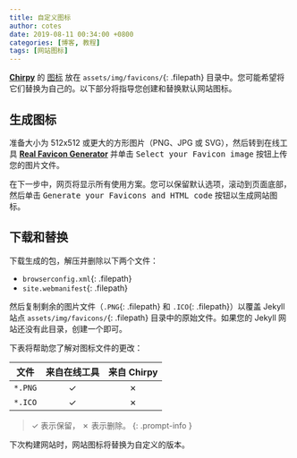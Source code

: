 ```yaml
---
title: 自定义图标
author: cotes
date: 2019-08-11 00:34:00 +0800
categories: [博客, 教程]
tags: [网站图标]
---
```


[**Chirpy**](https://github.com/cotes2020/jekyll-theme-chirpy/) 的 [图标](https://www.favicon-generator.org/about/) 放在 `assets/img/favicons/`{: .filepath} 目录中。您可能希望将它们替换为自己的。以下部分将指导您创建和替换默认网站图标。

## 生成图标

准备大小为 512x512 或更大的方形图片（PNG、JPG 或 SVG），然后转到在线工具 [**Real Favicon Generator**](https://realfavicongenerator.net/) 并单击 <kbd>Select your Favicon image</kbd> 按钮上传您的图片文件。

在下一步中，网页将显示所有使用方案。您可以保留默认选项，滚动到页面底部，然后单击 <kbd>Generate your Favicons and HTML code</kbd> 按钮以生成网站图标。

## 下载和替换

下载生成的包，解压并删除以下两个文件：

- `browserconfig.xml`{: .filepath}
- `site.webmanifest`{: .filepath}

然后复制剩余的图片文件（`.PNG`{: .filepath} 和 `.ICO`{: .filepath}）以覆盖 Jekyll 站点 `assets/img/favicons/`{: .filepath} 目录中的原始文件。如果您的 Jekyll 网站还没有此目录，创建一个即可。

下表将帮助您了解对图标文件的更改：

| 文件                | 来自在线工具                        | 来自 Chirpy  |
|---------------------|:---------------------------------:|:-----------:|
| `*.PNG`             | ✓                                 | ✗           |
| `*.ICO`             | ✓                                 | ✗           |

>  ✓ 表示保留， ✗ 表示删除。
{: .prompt-info }

下次构建网站时，网站图标将替换为自定义的版本。
